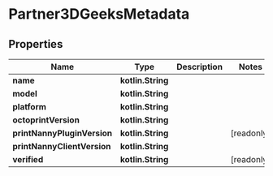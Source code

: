 
# Partner3DGeeksMetadata

## Properties
Name | Type | Description | Notes
------------ | ------------- | ------------- | -------------
**name** | **kotlin.String** |  | 
**model** | **kotlin.String** |  | 
**platform** | **kotlin.String** |  | 
**octoprintVersion** | **kotlin.String** |  | 
**printNannyPluginVersion** | **kotlin.String** |  |  [readonly]
**printNannyClientVersion** | **kotlin.String** |  | 
**verified** | **kotlin.String** |  |  [readonly]




